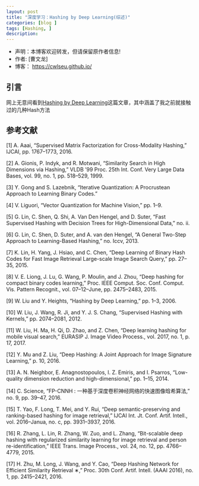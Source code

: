 ```yaml
---
layout: post
title: "深度学习：Hashing by Deep Learning(综述)"
categories: [blog ]
tags: [Hashing, ]
description: 
---
```

- 声明：本博客欢迎转发，但请保留原作者信息!
- 作者: [曹文龙]
- 博客： <https://cwlseu.github.io/>     

## 引言

网上无意间看到[Hashing by Deep Learning](http://www.ee.columbia.edu/~wliu/WeiLiu_DLHash.pdf)这篇文章，其中涵盖了我之前就接触过的几种Hash方法


## 参考文献

[1] A. Aaai, “Supervised Matrix Factorization for Cross-Modality Hashing,” IJCAI, pp. 1767–1773, 2016.

[2] A. Gionis, P. Indyk, and R. Motwani, “Similarity Search in High Dimensions via Hashing,” VLDB ’99 Proc. 25th Int. Conf. Very Large Data Bases, vol. 99, no. 1, pp. 518–529, 1999.

[3] Y. Gong and S. Lazebnik, “Iterative Quantization: A Procrustean Approach to Learning Binary Codes.”

[4] V. Liguori, “Vector Quantization for Machine Vision,” pp. 1–9.

[5] G. Lin, C. Shen, Q. Shi, A. Van Den Hengel, and D. Suter, “Fast Supervised Hashing with Decision Trees for High-Dimensional Data,” no. ii.

[6] G. Lin, C. Shen, D. Suter, and A. van den Hengel, “A General Two-Step Approach to Learning-Based Hashing,” no. Iccv, 2013.

[7] K. Lin, H. Yang, J. Hsiao, and C. Chen, “Deep Learning of Binary Hash Codes for Fast Image Retrieval Large-scale Image Search Query,” pp. 27–35, 2015.

[8] V. E. Liong, J. Lu, G. Wang, P. Moulin, and J. Zhou, “Deep hashing for compact binary codes learning,” Proc. IEEE Comput. Soc. Conf. Comput. Vis. Pattern Recognit., vol. 07–12–June, pp. 2475–2483, 2015.

[9] W. Liu and Y. Heights, “Hashing by Deep Learning,” pp. 1–3, 2006.

[10] W. Liu, J. Wang, R. Ji, and Y. J. S. Chang, “Supervised Hashing with Kernels,” pp. 2074–2081, 2012.

[11] W. Liu, H. Ma, H. Qi, D. Zhao, and Z. Chen, “Deep learning hashing for mobile visual search,” EURASIP J. Image Video Process., vol. 2017, no. 1, p. 17, 2017.

[12] Y. Mu and Z. Liu, “Deep Hashing: A Joint Approach for Image Signature Learning,” p. 10, 2016.

[13] A. N. Neighbor, E. Anagnostopoulos, I. Z. Emiris, and I. Psarros, “Low-quality dimension reduction and high-dimensional,” pp. 1–15, 2014.

[14] C. Science, “FP-CNNH : 一种基于深度卷积神经网络的快速图像晗希算法,” no. 9, pp. 39–47, 2016.

[15] T. Yao, F. Long, T. Mei, and Y. Rui, “Deep semantic-preserving and ranking-based hashing for image retrieval,” IJCAI Int. Jt. Conf. Artif. Intell., vol. 2016–Janua, no. c, pp. 3931–3937, 2016.

[16] R. Zhang, L. Lin, R. Zhang, W. Zuo, and L. Zhang, “Bit-scalable deep hashing with regularized similarity learning for image retrieval and person re-identification,” IEEE Trans. Image Process., vol. 24, no. 12, pp. 4766–4779, 2015.

[17] H. Zhu, M. Long, J. Wang, and Y. Cao, “Deep Hashing Network for Efficient Similarity Retrieval ∗,” Proc. 30th Conf. Artif. Intell. (AAAI 2016), no. 1, pp. 2415–2421, 2016.